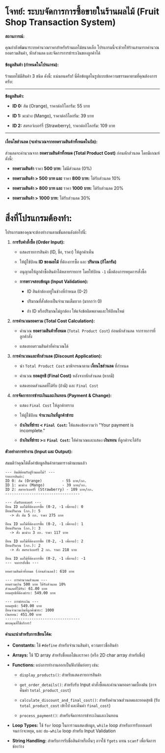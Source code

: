 # **โจทย์: ระบบจัดการการซื้อขายในร้านผลไม้ (Fruit Shop Transaction System)**

#### **สถานการณ์:**

คุณกำลังพัฒนาระบบคำนวณราคาสำหรับร้านผลไม้ขนาดเล็ก โปรแกรมนี้จะช่วยให้ร้านสามารถคำนวณยอดรวมสินค้า, หักส่วนลด และจัดการการชำระเงินของลูกค้าได้

#### **ข้อมูลสินค้า (กำหนดในโปรแกรม):**

ร้านผลไม้มีสินค้า 3 ชนิด ดังนี้:
แน่นอนครับ! นี่คือข้อมูลในรูปแบบข้อความธรรมดาตามที่คุณต้องการครับ:

----------

**ข้อมูลสินค้า:**

-   **ID 0:** ส้ม (Orange), ราคาต่อกิโลกรัม: 55 บาท
    
-   **ID 1:** มะม่วง (Mango), ราคาต่อกิโลกรัม: 39 บาท
    
-   **ID 2:** สตรอว์เบอร์รี่ (Strawberry), ราคาต่อกิโลกรัม: 109 บาท
    

----------

#### **เงื่อนไขส่วนลด (จะคำนวณจากยอดรวมสินค้าทั้งหมดในบิล):**

ส่วนลดจะคำนวณจาก **ยอดรวมสินค้าทั้งหมด (Total Product Cost)** ก่อนหักส่วนลด โดยมีเกณฑ์ดังนี้:

-   **ยอดรวมสินค้า** ราคา **500 บาท:** ไม่มีส่วนลด (0%)
    
-   **ยอดรวมสินค้า > 500 บาท และ** ราคา **800 บาท:** ได้รับส่วนลด 10%
    
-   **ยอดรวมสินค้า > 800 บาท และ** ราคา **1000 บาท:** ได้รับส่วนลด 20%
    
-   **ยอดรวมสินค้า > 1000 บาท:** ได้รับส่วนลด 30%
    

# **สิ่งที่โปรแกรมต้องทำ:**

โปรแกรมของคุณจะต้องทำงานตามขั้นตอนดังต่อไปนี้:

1.  **การรับคำสั่งซื้อ (Order Input):**
    
    -   แสดงรายการสินค้า (ID, ชื่อ, ราคา) ให้ลูกค้าเห็น
        
    -   ให้ผู้ใช้ป้อน **ID ของผลไม้** ที่ต้องการซื้อ และ **ปริมาณ (กิโลกรัม)**
        
    -   อนุญาตให้ลูกค้าซื้อสินค้าได้หลายรายการ โดยให้ป้อน `-1` เมื่อต้องการหยุดการสั่งซื้อ
        
    -   **การตรวจสอบข้อมูล (Input Validation):**
        
        -   ID สินค้าต้องอยู่ในช่วงที่กำหนด (0-2)
            
        -   ปริมาณที่สั่งต้องเป็นจำนวนเต็มบวก (มากกว่า 0)
            
        -   ถ้า ID หรือปริมาณไม่ถูกต้อง ให้แจ้งข้อผิดพลาดและให้ป้อนใหม่
            
2.  **การคำนวณยอดรวม (Total Cost Calculation):**
    
    -   คำนวณ **ยอดรวมสินค้าทั้งหมด** (`Total Product Cost`) ก่อนหักส่วนลด จากรายการที่ลูกค้าสั่ง
        
    -   แสดงยอดรวมสินค้าที่คำนวณได้
        
3.  **การคำนวณและหักส่วนลด (Discount Application):**
    
    -   นำ `Total Product Cost` มาพิจารณาตาม **เงื่อนไขส่วนลด** ที่กำหนด
        
    -   คำนวณ **ยอดสุทธิ (Final Cost)** หลังจากหักส่วนลด (หากมี)
        
    -   แสดงยอดส่วนลดที่ได้รับ (ถ้ามี) และ `Final Cost`
        
4.  **การจัดการการชำระเงินและเงินทอน (Payment & Change):**
    
    -   แสดง `Final Cost` ให้ลูกค้าทราบ
        
    -   ให้ผู้ใช้ป้อน **จำนวนเงินที่ลูกค้าชำระ**
        
    -   **ถ้าเงินที่ชำระ < `Final Cost`:** ให้แสดงข้อความว่า "Your payment is incomplete."
        
    -   **ถ้าเงินที่ชำระ >= `Final Cost`:** ให้คำนวณและแสดง **เงินทอน** ที่ลูกค้าจะได้รับ
        

#### **ตัวอย่างการทำงาน (Input และ Output):**

สมมติว่าคุณได้ตั้งค่าข้อมูลสินค้าตามตารางด้านบนแล้ว

```
--- ยินดีต้อนรับสู่ร้านผลไม้! ---
รายการสินค้า:
ID 0: ส้ม (Orange)         - 55 บาท/กก.
ID 1: มะม่วง (Mango)        - 39 บาท/กก.
ID 2: สตรอว์เบอร์รี่ (Strawberry) - 109 บาท/กก.
----------------------------------

--- เริ่มรับออเดอร์ ---
ป้อน ID ผลไม้ที่ต้องการซื้อ (0-2, -1 เพื่อจบ): 0
ป้อนปริมาณ (กก.): 5
  -> สั่ง ส้ม 5 กก. ราคา 275 บาท

ป้อน ID ผลไม้ที่ต้องการซื้อ (0-2, -1 เพื่อจบ): 1
ป้อนปริมาณ (กก.): 3
  -> สั่ง มะม่วง 3 กก. ราคา 117 บาท

ป้อน ID ผลไม้ที่ต้องการซื้อ (0-2, -1 เพื่อจบ): 2
ป้อนปริมาณ (กก.): 2
  -> สั่ง สตรอว์เบอร์รี่ 2 กก. ราคา 218 บาท

ป้อน ID ผลไม้ที่ต้องการซื้อ (0-2, -1 เพื่อจบ): -1
--- จบการสั่งซื้อ ---

ยอดรวมสินค้าทั้งหมด (ก่อนส่วนลด): 610 บาท

--- การคำนวณส่วนลด ---
ยอดรวมเกิน 500 บาท ได้รับส่วนลด 10%
ส่วนลดที่ได้รับ: 61.00 บาท
ยอดสุทธิที่ต้องชำระ: 549.00 บาท

--- การชำระเงิน ---
ยอดสุทธิ: 549.00 บาท
ป้อนจำนวนเงินที่ลูกค้าชำระ: 1000
เงินทอน: 451.00 บาท
----------------------------------
ขอบคุณที่ใช้บริการ!

```

#### **คำแนะนำสำหรับการเขียนโค้ด:**

-   **Constants:** ใช้ `#define` สำหรับจำนวนสินค้า, ความยาวชื่อสินค้า
    
-   **Arrays:** ใช้ 1D array สำหรับชื่อผลไม้และราคา (หรือ 2D char array สำหรับชื่อ)
    
-   **Functions:** แบ่งการทำงานออกเป็นฟังก์ชันย่อยๆ เช่น:
    
    -   `display_products()`: สำหรับแสดงรายการสินค้า
        
    -   `get_order_details()`: สำหรับรับ Input คำสั่งซื้อและคำนวณยอดรวมเบื้องต้น (อาจคืนค่า `total_product_cost`)
        
    -   `calculate_discount_and_final_cost()`: สำหรับคำนวณส่วนลดและยอดสุทธิ (รับ `total_product_cost` เข้าไป และคืนค่า `final_cost`)
        
    -   `process_payment()`: สำหรับจัดการการชำระเงินและเงินทอน
        
-   **Loop Types:** ใช้ `for` loop ในการวนแสดงข้อมูล, `while` loop สำหรับการรับออเดอร์จนกว่าจะหยุด, และ `do-while` loop สำหรับ Input Validation
    
-   **String Handling:** สำหรับการรับชื่อสินค้าหรืออื่นๆ อาจใช้ `fgets` แทน `scanf` เพื่อจัดการช่องว่าง